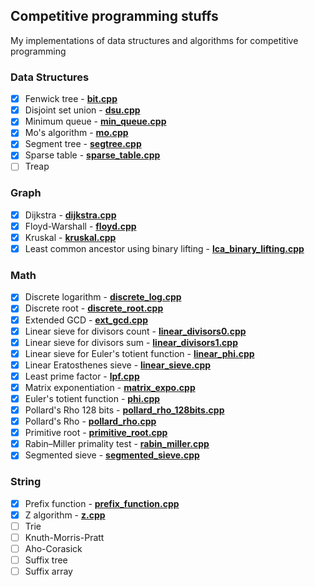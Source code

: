 ## Competitive programming stuffs
My implementations of data structures and algorithms for competitive programming


### Data Structures 
+ [x] Fenwick tree - [**bit.cpp**](data_structure/bit.cpp)
+ [x] Disjoint set union - [**dsu.cpp**](data_structure/dsu.cpp)
+ [x] Minimum queue - [**min_queue.cpp**](data_structure/min_queue.cpp)
+ [x] Mo's algorithm - [**mo.cpp**](data_structure/mo.cpp)
+ [x] Segment tree - [**segtree.cpp**](data_structure/segtree.cpp)
+ [x] Sparse table - [**sparse_table.cpp**](data_structure/sparse_table.cpp)
+ [ ] Treap

### Graph
+ [x] Dijkstra - [**dijkstra.cpp**](graph/dijkstra.cpp)
+ [x] Floyd-Warshall - [**floyd.cpp**](graph/floyd.cpp)
+ [x] Kruskal - [**kruskal.cpp**](graph/kruskal.cpp)
+ [x] Least common ancestor using binary lifting - [**lca_binary_lifting.cpp**](graph/lca_binary_lifting.cpp)

### Math
+ [x] Discrete logarithm - [**discrete_log.cpp**](math/discrete_log.cpp)
+ [x] Discrete root - [**discrete_root.cpp**](math/discrete_root.cpp)
+ [x] Extended GCD - [**ext_gcd.cpp**](math/ext_gcd.cpp)
+ [x] Linear sieve for divisors count - [**linear_divisors0.cpp**](math/linear_divisors0.cpp)
+ [x] Linear sieve for divisors sum - [**linear_divisors1.cpp**](math/linear_divisors1.cpp)
+ [x] Linear sieve for Euler's totient function - [**linear_phi.cpp**](math/linear_phi.cpp)
+ [x] Linear Eratosthenes sieve - [**linear_sieve.cpp**](math/linear_sieve.cpp)
+ [x] Least prime factor - [**lpf.cpp**](math/lpf.cpp)
+ [x] Matrix exponentiation - [**matrix_expo.cpp**](math/matrix_expo.cpp)
+ [x] Euler's totient function - [**phi.cpp**](math/phi.cpp)
+ [x] Pollard's Rho 128 bits - [**pollard_rho_128bits.cpp**](math/pollard_rho_128bits.cpp)
+ [x] Pollard's Rho - [**pollard_rho.cpp**](math/pollard_rho.cpp)
+ [x] Primitive root - [**primitive_root.cpp**](math/primitive_root.cpp)
+ [x] Rabin–Miller primality test - [**rabin_miller.cpp**](math/rabin_miller.cpp)
+ [x] Segmented sieve - [**segmented_sieve.cpp**](math/segmented_sieve.cpp)

### String
+ [x] Prefix function - [**prefix_function.cpp**](string/prefix_function.cpp)
+ [x] Z algorithm - [**z.cpp**](string/z.cpp)
+ [ ] Trie
+ [ ] Knuth-Morris-Pratt
+ [ ] Aho-Corasick
+ [ ] Suffix tree
+ [ ] Suffix array
